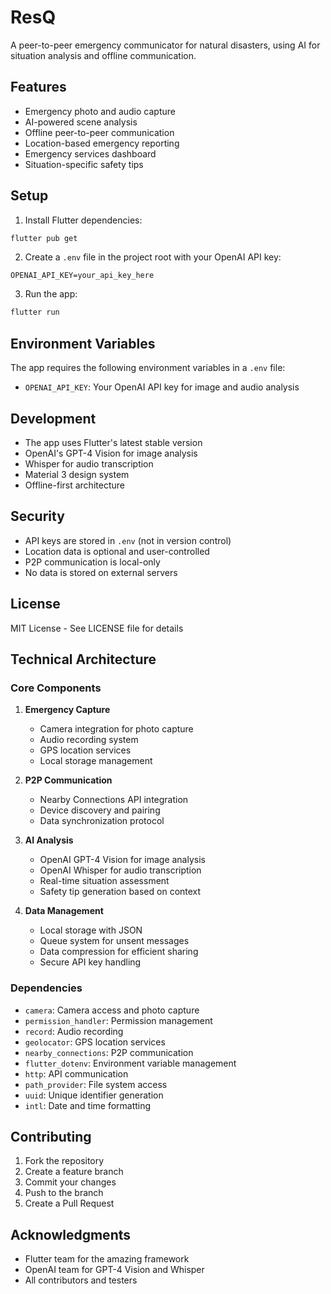 # ResQ

A peer-to-peer emergency communicator for natural disasters, using AI for situation analysis and offline communication.

## Features

- Emergency photo and audio capture
- AI-powered scene analysis
- Offline peer-to-peer communication
- Location-based emergency reporting
- Emergency services dashboard
- Situation-specific safety tips

## Setup

1. Install Flutter dependencies:
```bash
flutter pub get
```

2. Create a `.env` file in the project root with your OpenAI API key:
```
OPENAI_API_KEY=your_api_key_here
```

3. Run the app:
```bash
flutter run
```

## Environment Variables

The app requires the following environment variables in a `.env` file:

- `OPENAI_API_KEY`: Your OpenAI API key for image and audio analysis

## Development

- The app uses Flutter's latest stable version
- OpenAI's GPT-4 Vision for image analysis
- Whisper for audio transcription
- Material 3 design system
- Offline-first architecture

## Security

- API keys are stored in `.env` (not in version control)
- Location data is optional and user-controlled
- P2P communication is local-only
- No data is stored on external servers

## License

MIT License - See LICENSE file for details

## Technical Architecture

### Core Components

1. **Emergency Capture**
   - Camera integration for photo capture
   - Audio recording system
   - GPS location services
   - Local storage management

2. **P2P Communication**
   - Nearby Connections API integration
   - Device discovery and pairing
   - Data synchronization protocol

3. **AI Analysis**
   - OpenAI GPT-4 Vision for image analysis
   - OpenAI Whisper for audio transcription
   - Real-time situation assessment
   - Safety tip generation based on context

4. **Data Management**
   - Local storage with JSON
   - Queue system for unsent messages
   - Data compression for efficient sharing
   - Secure API key handling

### Dependencies

- `camera`: Camera access and photo capture
- `permission_handler`: Permission management
- `record`: Audio recording
- `geolocator`: GPS location services
- `nearby_connections`: P2P communication
- `flutter_dotenv`: Environment variable management
- `http`: API communication
- `path_provider`: File system access
- `uuid`: Unique identifier generation
- `intl`: Date and time formatting

## Contributing

1. Fork the repository
2. Create a feature branch
3. Commit your changes
4. Push to the branch
5. Create a Pull Request

## Acknowledgments

- Flutter team for the amazing framework
- OpenAI team for GPT-4 Vision and Whisper
- All contributors and testers
